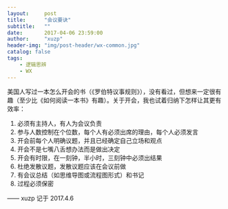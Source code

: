 ```yaml
---
layout:     post
title:      "会议要诀"
subtitle:   ""
date:       2017-04-06 23:59:00
author:     "xuzp"
header-img: "img/post-header/wx-common.jpg"
catalog: false
tags:
    - 逻辑思辨
    - WX
---
```


美国人写过一本怎么开会的书（《罗伯特议事规则》），没有看过，但想来一定很有趣（至少比《如何阅读一本书》有趣）。关于开会，我也试着归纳下怎样让其更有效率：
1. 必须有主持人，有人为会议负责
2. 参与人数控制在个位数，每个人有必须出席的理由，每个人必须发言
3. 开会前每个人明确议题，并且已经确定自己立场和观点
4. 开会不是七嘴八舌想办法而是做出决定
5. 开会有时限，在一刻钟，半小时，三刻钟中必须出结果
6. 杜绝发散议题，发散议题应该在会议前做
7. 有会议总结（如思维导图或流程图形式）和书记
8. 过程必须保密

—— xuzp 记于 2017.4.6
